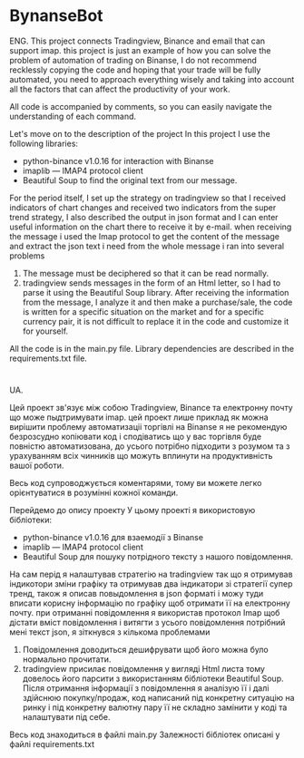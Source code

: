 # BynanseBot

ENG.
This project connects Tradingview, Binance and email that can support imap.
this project is just an example of how you can solve the problem of automation of trading on Binanse, I do not recommend recklessly copying the code and hoping that your trade will be fully automated, you need to approach everything wisely and taking into account all the factors that can affect the productivity of your work.

Аll code is accompanied by comments, so you can easily navigate the understanding of each command.

Let's move on to the description of the project
In this project I use the following libraries:
 - python-binance v1.0.16 for interaction with Binanse
 - imaplib — IMAP4 protocol client
 - Beautiful Soup to find the original text from our message.

For the period itself, I set up the strategy on tradingview so that I received indicators of chart changes and received two indicators from the super trend strategy, I also described the output in json format and I can enter useful information on the chart there to receive it by e-mail.
when receiving the message i used the Imap protocol to get the content of the message and extract the json text i need from the whole message i ran into several problems
1. The message must be deciphered so that it can be read normally.
2. tradingview sends messages in the form of an Html letter, so I had to parse it using the Beautiful Soup library.
After receiving the information from the message, I analyze it and then make a purchase/sale, the code is written for a specific situation on the market and for a specific currency pair, it is not difficult to replace it in the code and customize it for yourself.

Аll the code is in the main.py file.
Library dependencies are described in the requirements.txt file.


#

UA.

Цей проект зв'язує між собою Tradingview, Binance та електронну почту що може пыдтримувати imap. 
цей проект лише приклад як можна вирішити проблему автоматизаціі торгівлі на Binanse я не рекомендую безрозсудно копіювати код і сподіватись що у вас торгівля буде повністю автоматизована, до усього потрібно підходити з розумом та з урахуванням всіх чинників що можуть вплинути на продуктивність вашої роботи. 

Весь код супроводжується коментарями, тому ви можете легко орієнтуватися в розумінні кожної команди.

Перейдемо до опису проекту
У цьому проекті я використовую бібліотеки:
 - python-binance v1.0.16 для взаемодії з Binanse 
 - imaplib — IMAP4 protocol client
 - Beautiful Soup для пошуку потрідного тексту з нашого повідомлення.

На сам перід я налаштував стратегію на tradingview так що я отримував індикотори зміни графіку та отримував два індикатори зі стратегії супер тренд, також я описав повыдомлення в json форматі і можу туди вписати корисну інформацію по графіку щоб отримати її на електронну почту. 
при отриманні повідомлення я використав протокол Imap щоб дістати вміст повідомлення і витягти з усього повідомлення потрібний мені текст json, я зіткнувся з кількома проблемами 
1. Повідомлення доводиться дешифрувати щоб його можна було нормально прочитати.
2. tradingview присилає повідомлення у вигляді Html листа тому довелось його парсити з використанням бібліотеки Beautiful Soup. 
Після отримання інформації з повідомлення я аналізую її і далі здійснюю покупку/продаж, код написаний під конкретну ситуацію на ринку і під конкретну валютну пару її не складно замінити у коді та налаштувати під себе.

Весь код знаходиться в файлі main.py
Залежності бібліотек описані у файлі requirements.txt

